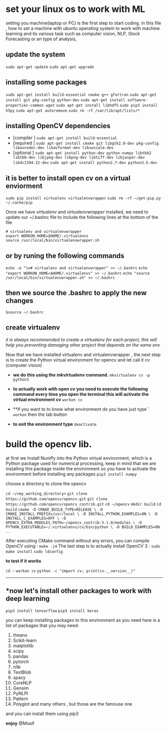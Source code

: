 # set your linux os to work with ML 
setting you machine(laptop or PC) is the first step to start coding. in this file , how to set a machine with ubuntu operating system to work with machine learning and its various task such as 
computer vision, NLP, Stock Forecasting or an type of analysis,

## update the system
`sudo apt-get update`
`sudo apt-get upgrade`
## installing some packages
`sudo apt-get install build-essential cmake g++ gfortran`
`sudo apt-get install git pkg-config python-dev`
`sudo apt-get install software-properties-common wget`
`sudo apt-get install libhdf5`
`sudo pip3 install h5py`
`sudo apt-get autoremove`
`sudo rm -rf /var/lib/apt/lists/*`

## installing OpenCV dependencies
- [compiler ] 
`sudo apt-get install build-essential`
- [required ]
`sudo apt-get install cmake git libgtk2.0-dev pkg-config libavcodec-dev libavformat-dev libswscale-dev`
- [optional ]
`sudo apt-get install python-dev python-numpy libtbb2 libtbb-dev libjpeg-dev libpng-dev libtiff-dev libjasper-dev libdc1394-22-dev`
`sudo apt-get install python2.7-dev python3.5-dev`
  
## it is better to install open cv on a virtual enviorment
`sudo pip install virtualenv virtualenvwrapper`
`sudo rm -rf ~/get-pip.py ~/.cache/pip `

Once we have _virtualenv_  and _virtualenvwrapper_  installed, we need to update our ~/.bashrc  file  to include the following lines at the bottom of the file

```
# virtualenv and virtualenvwrapper
export WORKON_HOME=$HOME/.virtualenvs
source /usr/local/bin/virtualenvwrapper.sh
```
## or by runing the following commands 
`echo -e "\n# virtualenv and virtualenvwrapper" >> ~/.bashrc`
`echo "export WORKON_HOME=$HOME/.virtualenvs" >> ~/.bashrc`
`echo "source /usr/local/bin/virtualenvwrapper.sh" >> ~/.bashrc`
## then we source the .bashrc to apply the new changes 
`$source ~/.bashrc`
## create virtualenv 
*it is always recommended to create a virtualenv for each project, this will 
help you preventing damaging other project that depends on the same env*

Now that we have installed virtualenv  and virtualenvwrapper , 
the next step is to create the Python virtual environment for opencv 
and let call it cv (computer vision)
- **we do this using the mkvirtualenv  command.**
`mkvirtualenv cv -p python3`
- **to actually work with open cv you need to execute the following command every time you open the terminal this will activate the virtual environment cv**
`workon cv ` 

- **if you want to  to know what environment do you have just type``
`workon` then the tab button
- **to exit the environment type**
  `deactivate`

# build the opencv lib.
  at first we Install NumPy into the  Python virtual environment, which is
  a Python package used for numerical processing, keep in mind that we are
  installing this package inside the environment so you have to activate the
  environment before installing any packages
  `pip3 install numpy`

choose a directory to clone the opencv

  `cd ~/<my_working_directory>`
  `git clone https://github.com/opencv/opencv.git`
  `git clone https://github.com/opencv/opencv_contrib.git`
  `cd ~/opencv`
  `mkdir build`
  `cd build`
  `cmake -D CMAKE_BUILD_TYPE=RELEASE \
      -D CMAKE_INSTALL_PREFIX=/usr/local \
      -D INSTALL_PYTHON_EXAMPLES=ON \
      -D INSTALL_C_EXAMPLES=OFF \
      -D OPENCV_EXTRA_MODULES_PATH=~/opencv_contrib-3.1.0/modules \
      -D PYTHON_EXECUTABLE=~/.virtualenvs/cv/bin/python \
      -D BUILD_EXAMPLES=ON ..`
      
 After executing  CMake command  without any errors, you can  compile OpenCV using :
    `make -j4`
 The last step is to actually install OpenCV 3 :
    `sudo make install`
    `sudo ldconfig`
  
 **to test if it works**
  
  `cd ~`
  `workon cv`
  `python -c "import cv; print(cv.__version__)"`

-------------------------------------------------------------------------------
***now let's install other packages to work with deep learning**
-------------------------------------------------------------------------------

`pip3 install tensorflow`
`pip3 install keras`

you can keep installing packages to this environment as you need
here is a list of packages that you may need:
  1. theano
  2. Scikit-learn
  3. matplotlib
  4. scipy
  5. pandas
  6. pytorch
  7. nltk
  8. TextBlob
  9. spacy
  10. CoreNLP
  11. Gensim
  12. PyNLPI
  13. Pattern
  14. Polyglot
  and many others , but those are the famouse one
  
  and you can install them  using pip3

**enjoy**
@Msaif

